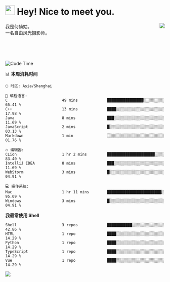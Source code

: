 <h1><img src="https://emojis.slackmojis.com/emojis/images/1531849430/4246/blob-sunglasses.gif?1531849430" width="30"/> Hey! Nice to meet you.</h1>
<a href="#">
<img align="right" src="https://github-readme-stats.vercel.app/api?username=hexgu&show_icons=true&hide_border=true&icon_color=586069&title_color=a0a9af">
</a>
我是何仙姑。<br>
一名自由风光摄影师。<br>

<br><br><br>




<!--START_SECTION:waka-->
![Code Time](http://img.shields.io/badge/Code%20Time-22%20hrs%207%20mins-blue)

📊 **本周消耗时间** 

```text
🕑︎ 时区: Asia/Shanghai

💬 编程语言: 
C                        49 mins             ████████████████░░░░░░░░░   65.41 % 
C++                      13 mins             ████░░░░░░░░░░░░░░░░░░░░░   17.98 % 
Java                     8 mins              ███░░░░░░░░░░░░░░░░░░░░░░   11.69 % 
JavaScript               2 mins              █░░░░░░░░░░░░░░░░░░░░░░░░   03.13 % 
Markdown                 1 min               ░░░░░░░░░░░░░░░░░░░░░░░░░   01.76 % 

🔥 编辑器: 
CLion                    1 hr 2 mins         █████████████████████░░░░   83.40 % 
IntelliJ IDEA            8 mins              ███░░░░░░░░░░░░░░░░░░░░░░   11.69 % 
WebStorm                 3 mins              █░░░░░░░░░░░░░░░░░░░░░░░░   04.91 % 

💻 操作系统: 
Mac                      1 hr 11 mins        ████████████████████████░   95.09 % 
Windows                  3 mins              █░░░░░░░░░░░░░░░░░░░░░░░░   04.91 % 
```

**我最常使用 Shell** 

```text
Shell                    3 repos             ███████████░░░░░░░░░░░░░░   42.86 % 
HTML                     1 repo              ████░░░░░░░░░░░░░░░░░░░░░   14.29 % 
Python                   1 repo              ████░░░░░░░░░░░░░░░░░░░░░   14.29 % 
TypeScript               1 repo              ████░░░░░░░░░░░░░░░░░░░░░   14.29 % 
Vue                      1 repo              ████░░░░░░░░░░░░░░░░░░░░░   14.29 % 
```




<!--END_SECTION:waka-->


![](https://komarev.com/ghpvc/?username=hexgu)
